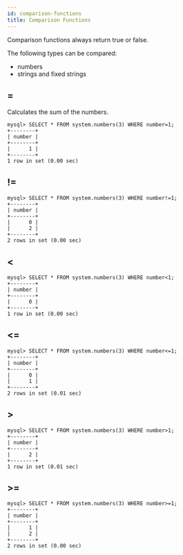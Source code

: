 ```yaml
---
id: comparison-functions
title: Comparison Functions
---
```


Comparison functions always return true or false.

The following types can be compared:
* numbers
* strings and fixed strings

## =

Calculates the sum of the numbers.

```
mysql> SELECT * FROM system.numbers(3) WHERE number=1;
+--------+
| number |
+--------+
|      1 |
+--------+
1 row in set (0.00 sec)
```

## !=

```
mysql> SELECT * FROM system.numbers(3) WHERE number!=1;
+--------+
| number |
+--------+
|      0 |
|      2 |
+--------+
2 rows in set (0.00 sec)
```

## <

```
mysql> SELECT * FROM system.numbers(3) WHERE number<1;
+--------+
| number |
+--------+
|      0 |
+--------+
1 row in set (0.00 sec)
```

## <=


```
mysql> SELECT * FROM system.numbers(3) WHERE number<=1;
+--------+
| number |
+--------+
|      0 |
|      1 |
+--------+
2 rows in set (0.01 sec)
```

## >

```
mysql> SELECT * FROM system.numbers(3) WHERE number>1;
+--------+
| number |
+--------+
|      2 |
+--------+
1 row in set (0.01 sec)
```

## >=


```
mysql> SELECT * FROM system.numbers(3) WHERE number>=1;
+--------+
| number |
+--------+
|      1 |
|      2 |
+--------+
2 rows in set (0.00 sec)
```










